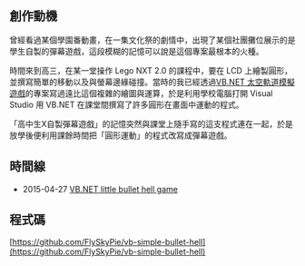 ## 創作動機

曾經看過某個學園番動畫，在一集文化祭的劇情中，出現了某個社團攤位展示的是學生自製的彈幕遊戲，這段模糊的記憶可以說是這個專案最根本的火種。

時間來到高三，在某一堂操作 Lego NXT 2.0 的課程中，要在 LCD 上繪製圓形，並撰寫簡單的移動以及與螢幕邊緣碰撞。當時的我已經透過[VB.NET 太空軌道模擬遊戲](<#VB.NET 太空軌道模擬遊戲>)的專案寫過遠比這個複雜的繪圖與運算，於是利用學校電腦打開 Visual Studio 用 VB.NET 在課堂間撰寫了許多圓形在畫面中運動的程式。

「高中生X自製彈幕遊戲」的記憶突然與課堂上隨手寫的這支程式連在一起，於是放學後便利用課餘時間把「圓形運動」的程式改寫成彈幕遊戲。

## 時間線

- 2015-04-27 [VB.NET little bullet hell game](https://youtu.be/17-CBkMDJGk)

## 程式碼

[https://github.com/FlySkyPie/vb-simple-bullet-hell](https://github.com/FlySkyPie/vb-simple-bullet-hell)
